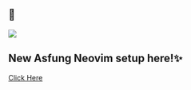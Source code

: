 ## 🦄

<p><img src="https://github.com/asfung/configuration/blob/main/image/image_1.png?raw=true" /></p>

## New Asfung Neovim setup here!✨
[Click Here](https://github.com/asfung/configuration/tree/main/nvim)
